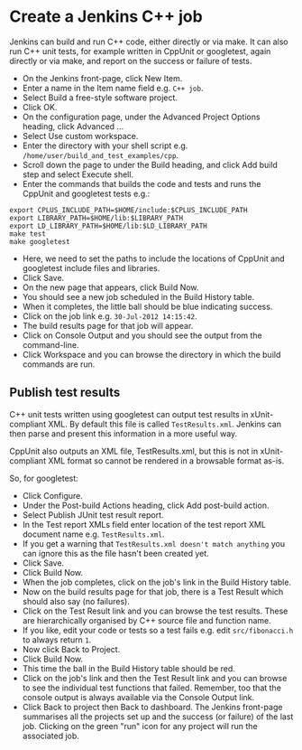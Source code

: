 Create a Jenkins C++ job
========================

Jenkins can build and run C++ code, either directly or via make. It can also run C++ unit tests, for example written in CppUnit or googletest, again directly or via make, and report on the success or failure of tests.

* On the Jenkins front-page, click New Item.
* Enter a name in the Item name field e.g. `C++ job`.
* Select Build a free-style software project.
* Click OK.
* On the configuration page, under the Advanced Project Options heading, click Advanced ...
* Select Use custom workspace.
* Enter the directory with your shell script e.g. `/home/user/build_and_test_examples/cpp`.
* Scroll down the page to under the Build heading, and click Add build step and select Execute shell.
* Enter the commands that builds the code and tests and runs the CppUnit and googletest tests e.g.:

```
export CPLUS_INCLUDE_PATH=$HOME/include:$CPLUS_INCLUDE_PATH
export LIBRARY_PATH=$HOME/lib:$LIBRARY_PATH
export LD_LIBRARY_PATH=$HOME/lib:$LD_LIBRARY_PATH
make test
make googletest
```

* Here, we need to set the paths to include the locations of CppUnit and googletest include files and libraries.
* Click Save.
* On the new page that appears, click Build Now.
* You should see a new job scheduled in the Build History table.
* When it completes, the little ball should be blue indicating success.
* Click on the job link e.g. `30-Jul-2012 14:15:42`.
* The build results page for that job will appear.
* Click on Console Output and you should see the output from the command-line.
* Click Workspace and you can browse the directory in which the build commands are run.

Publish test results
--------------------

C++ unit tests written using googletest can output test results in xUnit-compliant XML. By default this file is called `TestResults.xml`. Jenkins can then parse and present this information in a more useful way. 

CppUnit also outputs an XML file, TestResults.xml, but this is not in xUnit-compliant XML format so cannot be rendered in a browsable format as-is.

So, for googletest:

* Click Configure.
* Under the Post-build Actions heading, click Add post-build action.
* Select Publish JUnit test result report.
* In the Test report XMLs field enter location of the test report XML document name e.g. `TestResults.xml`.
* If you get a warning that `TestResults.xml doesn't match anything` you can ignore this as the file hasn't been created yet.
* Click Save.
* Click Build Now.
* When the job completes, click on the job's link in the Build History table.
* Now on the build results page for that job, there is a Test Result which should also say (no failures).
* Click on the Test Result link and you can browse the test results. These are hierarchically organised by C++ source file and function name.
* If you like, edit your code or tests so a test fails e.g. edit `src/fibonacci.h` to always return `1`.
* Now click Back to Project.
* Click Build Now.
* This time the ball in the Build History table should be red.
* Click on the job's link and then the Test Result link and you can browse to see the individual test functions that failed. Remember, too that the console output is always available via the Console Output link.
* Click Back to project then Back to dashboard. The Jenkins front-page summarises all the projects set up and the success (or failure) of the last job. Clicking on the green "run" icon for any project will run the associated job.
